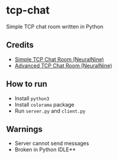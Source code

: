 # tcp-chat
Simple TCP chat room written in Python

## Credits
- [Simple TCP Chat Room (NeuralNine)](https://www.youtube.com/watch?v=3UOyky9sEQY)
- [Advanced TCP Chat Room (NeuralNine)](https://www.youtube.com/watch?v=F_JDA96AdEI)

## How to run
- Install `python3`
- Install `colorama` package
- Run `server.py` and `client.py`

## Warnings
-  Server cannot send messages
- Broken in Python IDLE**
